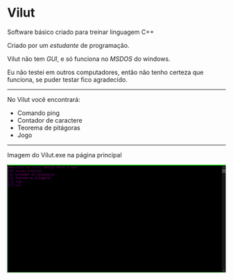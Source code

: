 # Vilut

 Software básico criado para treinar linguagem C++

Criado por um *estudante* de programação.  

Vilut não tem *GUI*, e só funciona no *MSDOS* do windows.

Eu não testei em outros computadores, então não tenho certeza que funciona, se puder testar fico agradecido.

***

No Vilut você encontrará:

* Comando ping
* Contador de caractere
* Teorema de pitágoras
* Jogo

***

Imagem do Vilut.exe na página principal

![](_images/image.png)
